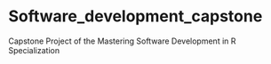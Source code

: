 # Software_development_capstone
Capstone Project of the Mastering Software Development in R Specialization
